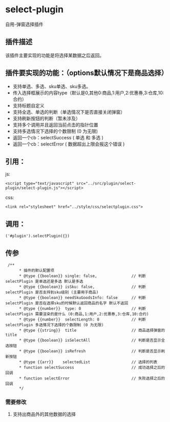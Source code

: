 # select-plugin
自用-弹窗选择插件

## 插件描述
该插件主要实现的功能是将选择某数据之后返回。

## 插件要实现的功能：（options默认情况下是商品选择）
* 支持单选、多选、sku单选、sku多选。
* 传入选择框展示的内容type（默认是0,其他0:商品,1:用户,2:优惠券,3:仓库,10:合约）
* 支持标题自定义
* 支持全选、单选的判断（单选情况下是否直接关闭弹窗）
* 支持刷新按钮的判断（暂未涉及）
* 支持多个调用并且返回当前点击的指针位置
* 支持多选情况下选择的个数限制 (0 为无限)
* 返回一个cb：selectSuccess ( 单选 和 多选 )
* 返回一个cb：selectError ( 数据超出上限会报这个错误 )

## 引用：
js:
```
<script type="text/javascript" src="../src/plugin/select-plugin/select-plugin.js"></script>
```
css:
```
<link rel="stylesheet" href="../style/css/selectplugin.css">
```

## 调用：
```
('#plugin').selectPlugin({})
```
## 传参
```
 /**
      * 插件的默认配置项
      * @type {{boolean}} single: false,               // 判断 selectPlugin 是单选还是多选 默认是多选
      * @type {{boolean}} isSku: false,                // 判断 selectPlugin 是否支持到sku级别 (主要用于商品)
      * @type {{boolean}} needSkuGoodsInfo: false      // 判断 selectPlugin 是否在选择sku的时候默认返回商品的名字 默认不返回
      * @type {{number}}  type: 0                      // 判断 selectPlugin 需要渲染的是什么 (0:商品,1:用户,2:优惠券,3:仓库,10:合约)
      * @type {{number}}  selectLength: 0              // 判断 selectPlugin 多选情况下选择的个数限制 (0 为无限)
      * @type {{string}}  title                        // 商品选择弹窗的title
      * @type {{boolean}} isSelectAll                  // 判断是否显示全选按钮
      * @type {{boolean}} isRefresh                    // 判断是否显示刷新按钮
      * @type {{arr}}    selectedList                  // 选择的列表
      * function selectSuccess                         // 成功选择之后的回调
      * function selectError                           // 失败选择之后的回调
      */
 ```
### 需要修改
 1. 支持出商品外的其他数据的选择
 
